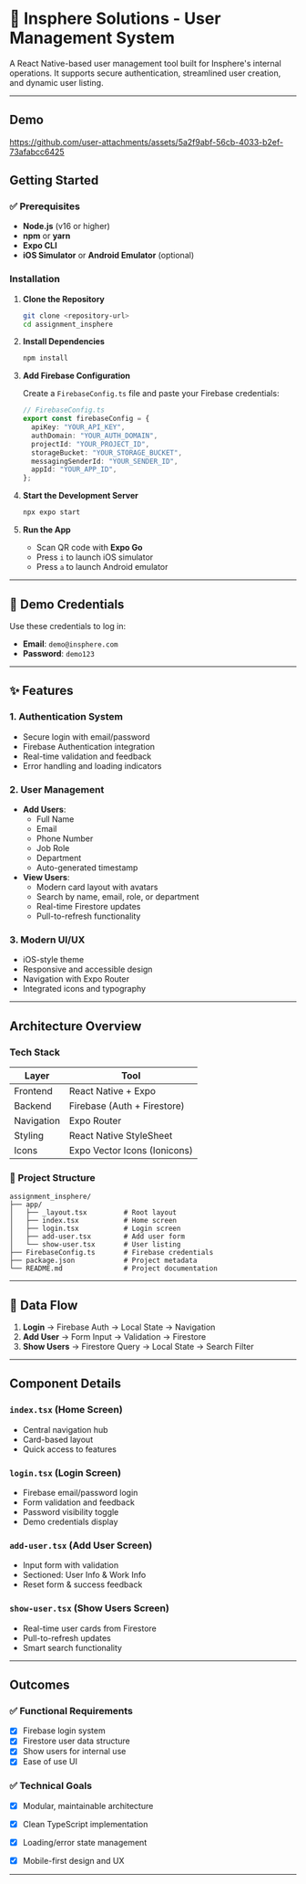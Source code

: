 # 🚀 Insphere Solutions - User Management System

A React Native-based user management tool built for Insphere's internal operations. It supports secure authentication, streamlined user creation, and dynamic user listing.

---
## Demo
https://github.com/user-attachments/assets/5a2f9abf-56cb-4033-b2ef-73afabcc6425

##  Getting Started

### ✅ Prerequisites

- **Node.js** (v16 or higher)
- **npm** or **yarn**
- **Expo CLI**
- **iOS Simulator** or **Android Emulator** (optional)

###  Installation

1. **Clone the Repository**
   ```bash
   git clone <repository-url>
   cd assignment_insphere
   ```

2. **Install Dependencies**
   ```bash
   npm install
   ```

3. **Add Firebase Configuration**

   Create a `FirebaseConfig.ts` file and paste your Firebase credentials:

   ```ts
   // FirebaseConfig.ts
   export const firebaseConfig = {
     apiKey: "YOUR_API_KEY",
     authDomain: "YOUR_AUTH_DOMAIN",
     projectId: "YOUR_PROJECT_ID",
     storageBucket: "YOUR_STORAGE_BUCKET",
     messagingSenderId: "YOUR_SENDER_ID",
     appId: "YOUR_APP_ID",
   };
   ```

4. **Start the Development Server**
   ```bash
   npx expo start
   ```

5. **Run the App**
   - Scan QR code with **Expo Go**
   - Press `i` to launch iOS simulator
   - Press `a` to launch Android emulator

---

## 🔐 Demo Credentials

Use these credentials to log in:

- **Email**: `demo@insphere.com`
- **Password**: `demo123`

---

## ✨ Features

### 1. **Authentication System**
- Secure login with email/password
- Firebase Authentication integration
- Real-time validation and feedback
- Error handling and loading indicators

### 2. **User Management**
- **Add Users**:
  - Full Name
  - Email
  - Phone Number
  - Job Role
  - Department
  - Auto-generated timestamp
- **View Users**:
  - Modern card layout with avatars
  - Search by name, email, role, or department
  - Real-time Firestore updates
  - Pull-to-refresh functionality

### 3. **Modern UI/UX**
- iOS-style theme
- Responsive and accessible design
- Navigation with Expo Router
- Integrated icons and typography

---

##  Architecture Overview

###  Tech Stack

| Layer      | Tool                          |
|------------|-------------------------------|
| Frontend   | React Native + Expo           |
| Backend    | Firebase (Auth + Firestore)   |
| Navigation | Expo Router                   |
| Styling    | React Native StyleSheet       |
| Icons      | Expo Vector Icons (Ionicons)  |

### 📁 Project Structure

```
assignment_insphere/
├── app/
│   ├── _layout.tsx         # Root layout
│   ├── index.tsx           # Home screen
│   ├── login.tsx           # Login screen
│   ├── add-user.tsx        # Add user form
│   └── show-user.tsx       # User listing
├── FirebaseConfig.ts       # Firebase credentials
├── package.json            # Project metadata
└── README.md               # Project documentation
```

---

## 🔄 Data Flow

1. **Login** → Firebase Auth → Local State → Navigation  
2. **Add User** → Form Input → Validation → Firestore  
3. **Show Users** → Firestore Query → Local State → Search Filter  

---

##  Component Details

###  `index.tsx` (Home Screen)
- Central navigation hub
- Card-based layout
- Quick access to features

###  `login.tsx` (Login Screen)
- Firebase email/password login
- Form validation and feedback
- Password visibility toggle
- Demo credentials display

###  `add-user.tsx` (Add User Screen)
- Input form with validation
- Sectioned: User Info & Work Info
- Reset form & success feedback

###  `show-user.tsx` (Show Users Screen)
- Real-time user cards from Firestore
- Pull-to-refresh updates
- Smart search functionality
---

##  Outcomes

### ✅ Functional Requirements

- [x] Firebase login system  
- [x] Firestore user data structure  
- [x] Show users for internal use
- [x] Ease of use UI

### ✅ Technical Goals

- [x] Modular, maintainable architecture  
- [x] Clean TypeScript implementation  
- [x] Loading/error state management  
- [x] Mobile-first design and UX  
  

---

